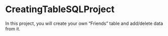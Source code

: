 # CreatingTableSQLProject
In this project, you will create your own “Friends” table and add/delete data from it. 
